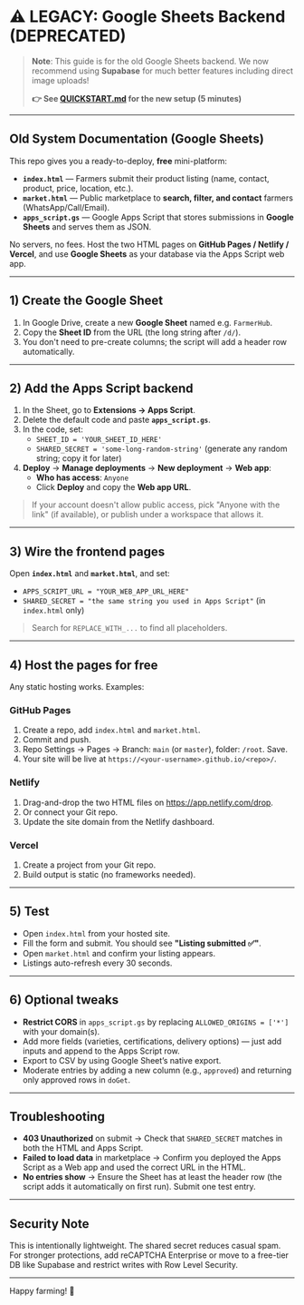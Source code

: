 # ⚠️ LEGACY: Google Sheets Backend (DEPRECATED)

> **Note**: This guide is for the old Google Sheets backend. We now recommend using **Supabase** for much better features including direct image uploads!
> 
> **👉 See [QUICKSTART.md](QUICKSTART.md) for the new setup (5 minutes)**

---

## Old System Documentation (Google Sheets)

This repo gives you a ready-to-deploy, **free** mini-platform:

- **`index.html`** — Farmers submit their product listing (name, contact, product, price, location, etc.).
- **`market.html`** — Public marketplace to **search, filter, and contact** farmers (WhatsApp/Call/Email).
- **`apps_script.gs`** — Google Apps Script that stores submissions in **Google Sheets** and serves them as JSON.

No servers, no fees. Host the two HTML pages on **GitHub Pages / Netlify / Vercel**, and use **Google Sheets** as your database via the Apps Script web app.

---

## 1) Create the Google Sheet

1. In Google Drive, create a new **Google Sheet** named e.g. `FarmerHub`.
2. Copy the **Sheet ID** from the URL (the long string after `/d/`).
3. You don't need to pre-create columns; the script will add a header row automatically.

---

## 2) Add the Apps Script backend

1. In the Sheet, go to **Extensions → Apps Script**.
2. Delete the default code and paste **`apps_script.gs`**.
3. In the code, set:
   - `SHEET_ID = 'YOUR_SHEET_ID_HERE'`
   - `SHARED_SECRET = 'some-long-random-string'` (generate any random string; copy it for later)
4. **Deploy** → **Manage deployments** → **New deployment** → **Web app**:
   - **Who has access**: `Anyone`
   - Click **Deploy** and copy the **Web app URL**.

> If your account doesn't allow public access, pick "Anyone with the link" (if available), or publish under a workspace that allows it.

---

## 3) Wire the frontend pages

Open **`index.html`** and **`market.html`**, and set:

- `APPS_SCRIPT_URL = "YOUR_WEB_APP_URL_HERE"`
- `SHARED_SECRET = "the same string you used in Apps Script"` (in `index.html` only)

> Search for `REPLACE_WITH_...` to find all placeholders.

---

## 4) Host the pages for free

Any static hosting works. Examples:

### GitHub Pages
1. Create a repo, add `index.html` and `market.html`.
2. Commit and push.
3. Repo Settings → Pages → Branch: `main` (or `master`), folder: `/root`. Save.
4. Your site will be live at `https://<your-username>.github.io/<repo>/`.

### Netlify
1. Drag-and-drop the two HTML files on https://app.netlify.com/drop.
2. Or connect your Git repo.
3. Update the site domain from the Netlify dashboard.

### Vercel
1. Create a project from your Git repo.
2. Build output is static (no frameworks needed).

---

## 5) Test

- Open `index.html` from your hosted site.
- Fill the form and submit. You should see **"Listing submitted ✅"**.
- Open `market.html` and confirm your listing appears.
- Listings auto-refresh every 30 seconds.

---

## 6) Optional tweaks

- **Restrict CORS** in `apps_script.gs` by replacing `ALLOWED_ORIGINS = ['*']` with your domain(s).
- Add more fields (varieties, certifications, delivery options) — just add inputs and append to the Apps Script row.
- Export to CSV by using Google Sheet’s native export.
- Moderate entries by adding a new column (e.g., `approved`) and returning only approved rows in `doGet`.

---

## Troubleshooting

- **403 Unauthorized** on submit → Check that `SHARED_SECRET` matches in both the HTML and Apps Script.
- **Failed to load data** in marketplace → Confirm you deployed the Apps Script as a Web app and used the correct URL in the HTML.
- **No entries show** → Ensure the Sheet has at least the header row (the script adds it automatically on first run). Submit one test entry.

---

## Security Note

This is intentionally lightweight. The shared secret reduces casual spam. For stronger protections, add reCAPTCHA Enterprise or move to a free-tier DB like Supabase and restrict writes with Row Level Security.

---

Happy farming! 🌱
